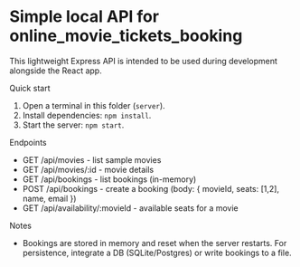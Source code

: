# Simple local API for online_movie_tickets_booking

This lightweight Express API is intended to be used during development alongside the React app.

Quick start

1. Open a terminal in this folder (`server`).
2. Install dependencies: `npm install`.
3. Start the server: `npm start`.

Endpoints

- GET /api/movies - list sample movies
- GET /api/movies/:id - movie details
- GET /api/bookings - list bookings (in-memory)
- POST /api/bookings - create a booking (body: { movieId, seats: [1,2], name, email })
- GET /api/availability/:movieId - available seats for a movie

Notes

- Bookings are stored in memory and reset when the server restarts. For persistence, integrate a DB (SQLite/Postgres) or write bookings to a file.
